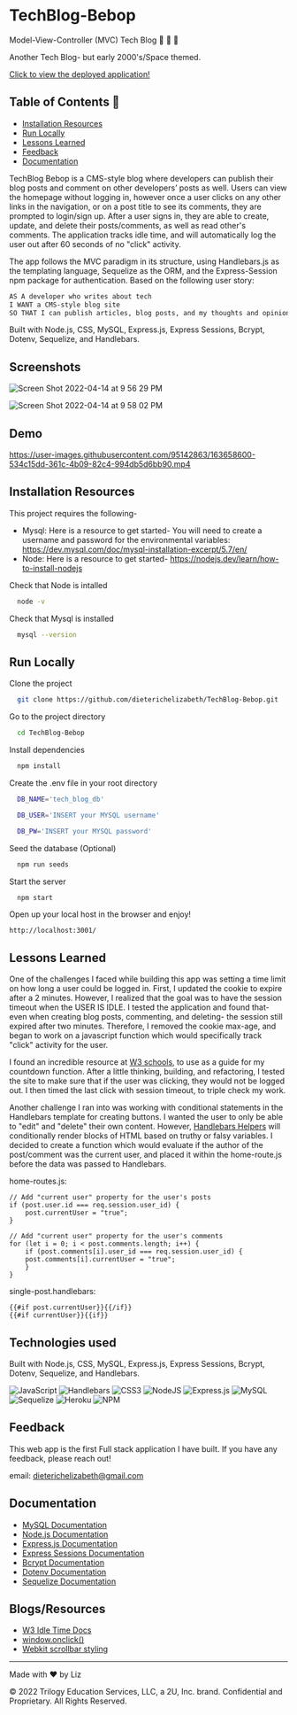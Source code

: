 # TechBlog-Bebop

Model-View-Controller (MVC) Tech Blog 🌟 🌚 🌙

Another Tech Blog- but early 2000's/Space themed.

[Click to view the deployed application!](https://agile-lake-02431.herokuapp.com/)

## Table of Contents 🌱

- [Installation Resources](#Installation-Resources)
- [Run Locally](#Run-Locally)
- [Lessons Learned](#Lessons-Learned)
- [Feedback](#Feedback)
- [Documentation](#Documentation)

TechBlog Bebop is a CMS-style blog where developers can publish their blog posts and comment on other developers’ posts as well. Users can view the homepage without logging in, however once a user clicks on any other links in the navigation, or on a post title to see its comments, they are prompted to login/sign up. After a user signs in, they are able to create, update, and delete their posts/comments, as well as read other's comments. The application tracks idle time, and will automatically log the user out after 60 seconds of no "click" activity.

The app follows the MVC paradigm in its structure, using Handlebars.js as the templating language, Sequelize as the ORM, and the Express-Session npm package for authentication. Based on the following user story:

```md
AS A developer who writes about tech
I WANT a CMS-style blog site
SO THAT I can publish articles, blog posts, and my thoughts and opinions
```

Built with Node.js, CSS, MySQL, Express.js, Express Sessions, Bcrypt, Dotenv, Sequelize, and Handlebars.

## Screenshots

![Screen Shot 2022-04-14 at 9 56 29 PM](https://user-images.githubusercontent.com/95142863/163511356-133cd9cd-75f0-4069-9731-71faa00d66bc.png)

![Screen Shot 2022-04-14 at 9 58 02 PM](https://user-images.githubusercontent.com/95142863/163511139-2c7f6e8a-7a13-45e2-b8f4-5b1490c7d373.png)

## Demo

https://user-images.githubusercontent.com/95142863/163658600-534c15dd-361c-4b09-82c4-994db5d6bb90.mp4

## Installation Resources

This project requires the following-

- Mysql: Here is a resource to get started- You will need to create a username and password for the environmental variables: https://dev.mysql.com/doc/mysql-installation-excerpt/5.7/en/
- Node: Here is a resource to get started- https://nodejs.dev/learn/how-to-install-nodejs

Check that Node is intalled

```bash
  node -v
```

Check that Mysql is installed

```bash
  mysql --version
```

## Run Locally

Clone the project

```bash
  git clone https://github.com/dieterichelizabeth/TechBlog-Bebop.git
```

Go to the project directory

```bash
  cd TechBlog-Bebop
```

Install dependencies

```bash
  npm install
```

Create the .env file in your root directory

```bash
  DB_NAME='tech_blog_db'

  DB_USER='INSERT your MYSQL username'

  DB_PW='INSERT your MYSQL password'
```

Seed the database (Optional)

```bash
  npm run seeds
```

Start the server

```bash
  npm start
```

Open up your local host in the browser and enjoy!

```
http://localhost:3001/
```

## Lessons Learned

One of the challenges I faced while building this app was setting a time limit on how long a user could be logged in. First, I updated the cookie to expire after a 2 minutes. However, I realized that the goal was to have the session timeout when the USER IS IDLE. I tested the application and found that- even when creating blog posts, commenting, and deleting- the session still expired after two minutes. Therefore, I removed the cookie max-age, and began to work on a javascript function which would specifically track "click" activity for the user.

I found an incredible resource at [W3 schools](https://www.w3docs.com/snippets/javascript/how-to-detect-idle-time-in-javascript.html), to use as a guide for my countdown function. After a little thinking, building, and refactoring, I tested the site to make sure that if the user was clicking, they would not be logged out. I then timed the last click with session timeout, to triple check my work.

Another challenge I ran into was working with conditional statements in the Handlebars template for creating buttons. I wanted the user to only be able to "edit" and "delete" their own content. However, [Handlebars Helpers](https://handlebarsjs.com/guide/builtin-helpers.html#if) will conditionally render blocks of HTML based on truthy or falsy variables. I decided to create a function which would evaluate if the author of the post/comment was the current user, and placed it within the home-route.js before the data was passed to Handlebars.

home-routes.js:

```
// Add "current user" property for the user's posts
if (post.user.id === req.session.user_id) {
    post.currentUser = "true";
}

// Add "current user" property for the user's comments
for (let i = 0; i < post.comments.length; i++) {
    if (post.comments[i].user_id === req.session.user_id) {
    post.comments[i].currentUser = "true";
    }
}
```

single-post.handlebars:

```
{{#if post.currentUser}}{{/if}}
{{#if currentUser}}{{if}}
```

## Technologies used
  Built with Node.js, CSS, MySQL, Express.js, Express Sessions, Bcrypt, Dotenv, Sequelize, and Handlebars.
  
![JavaScript](https://img.shields.io/badge/javascript-%23323330.svg?style=for-the-badge&logo=javascript&logoColor=%23F7DF1E) ![Handlebars](https://img.shields.io/badge/handlebars-%23E34F26.svg?style=for-the-badge&logo=handlebars&logoColor=white) ![CSS3](https://img.shields.io/badge/css3-%231572B6.svg?style=for-the-badge&logo=css3&logoColor=white) ![NodeJS](https://img.shields.io/badge/node.js-6DA55F?style=for-the-badge&logo=node.js&logoColor=white) ![Express.js](https://img.shields.io/badge/express.js-%23404d59.svg?style=for-the-badge&logo=express&logoColor=%2361DAFB) ![MySQL](https://img.shields.io/badge/mysql-%2300f.svg?style=for-the-badge&logo=mysql&logoColor=white) ![Sequelize](https://img.shields.io/badge/Sequelize-52B0E7?style=for-the-badge&logo=Sequelize&logoColor=white) 
 ![Heroku](https://img.shields.io/badge/heroku-%23430098.svg?style=for-the-badge&logo=heroku&logoColor=white)
![NPM](https://img.shields.io/badge/NPM-%23000000.svg?style=for-the-badge&logo=npm&logoColor=white)

## Feedback

This web app is the first Full stack application I have built. If you have any feedback, please reach out!

email: dieterichelizabeth@gmail.com

## Documentation

- [MySQL Documentation](https://dev.mysql.com/doc/)
- [Node.js Documentation](https://nodejs.org/en/docs/)
- [Express.js Documentation](https://expressjs.com/en/guide/routing.html)
- [Express Sessions Documentation](https://www.npmjs.com/package/express-session)
- [Bcrypt Documentation](https://www.npmjs.com/package/bcrypt)
- [Dotenv Documentation](https://linktodocumentation)
- [Sequelize Documentation](https://sequelize.org/docs/v6/getting-started/)

## Blogs/Resources

- [W3 Idle Time Docs](https://www.w3docs.com/snippets/javascript/how-to-detect-idle-time-in-javascript.html)
- [window.onclick()](https://www.w3schools.com/jsref/event_onclick.asp)
- [Webkit scrollbar styling](https://developer.mozilla.org/en-US/docs/Web/CSS/::-webkit-scrollbar)

---

Made with ❤️ by Liz

© 2022 Trilogy Education Services, LLC, a 2U, Inc. brand. Confidential and Proprietary. All Rights Reserved.
